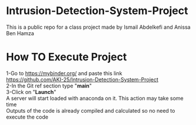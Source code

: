 # Intrusion-Detection-System-Project
This is a public repo for a class project 
made by Ismail Abdelkefi and Anissa Ben Hamza  
# How TO Execute Project
1-Go to https://mybinder.org/ and paste this link   
https://github.com/AKI-25/Intrusion-Detection-System-Project  
2-In the Git ref section type "<b>main</b>"  
3-Click on "<b>Launch</b>"  
A server will start loaded with anaconda on it. This action may take some time  
Outputs of the code is already compiled and calculated so no need to execute the code  
